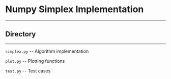 # Numpy Simplex Implementation
---
## Directory
---
`simplex.py` -- Algorithm implementation

`plot.py` -- Plotting functions

`test.py` -- Test cases

